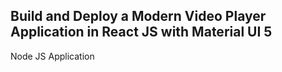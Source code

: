 ## Build and Deploy a Modern Video Player Application in React JS with Material UI 5
Node JS Application
